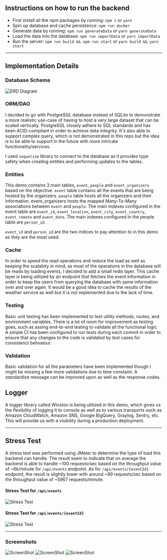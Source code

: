 ## Instructions on how to run the backend
- First install all the npm packages by running: `npm i` or `yarn`
- Spin up database and cache persistence: `npm run docker`
- Generate data by running: `npm run generateData` or `yarn generateData`
- Load the data into the database: `npm run importData` or `yarn importData`
- Run the server: `npm run build && npm run start` or `yarn build && yarn start`

---

## Implementation Details

### Database Schema
![ERD Diagram](docs/ERD.png)

### ORM/DAO
I decided to go with PostgreSQL database instead of SQLite to demonstrate a more realistic use-case of having to host a very large dataset that can be scaled vertically. PostgreSQL closely adhere to SQL standards and has been ACID-compliant in order to achieve data integrity. It's also able to support complex query, which is not demonstrated in this repo but the idea is to be able to support in the future with more intricate functionality/services.

I used `sequelize` library to connect to the database as it provides type safety when creating entities and performing updates to the tables.

### Entities
This demo contains 3 main tables, `event`, `people` and `event_organizers` based on the objective. `event` table contains all the events that are being hosted by the organizers. `people` table hosts all the organizers and their information. event_organizers hosts the mapped Many-To-Many associations between `event` and `people`. The main indexes configured in the event table are `event_id`, `event_location`, `event_city`, `event_country`, `event_remote` and `event_date`. The main indexes configured in the people table are `person_id`.

`event_id` and `person_id` are the two indices to pay attention to in this demo as they are the most used.

### Cache
In order to speed the read operations and reduce the load as well as keeping the scalabity in mind, as most of the operations in the database will be reads by loading events, I decided to add a small redis layer. This cache layer is being utilized by an endpoint that fetches the event information in order to keep the users from querying the database with same information over and over again. It would be a good idea to cache the results of the weather service as well but it is not implemented due to the lack of time.

### Testing
Basic unit testing has been implemented to test utility methods, routes, and environment variables. There is a lot of room for improvement as testing goes, such as assing end-to-end testing to validate all the functional logic. A simple CI has been configured to run tests during each commit in order to ensure that any changes to the code is validated by test cases for consistenct behvaiour. 

### Validation
Basic validation for all the parameters have been implemented though I might be missing a few more validations due to time constaint. A standardize message can be improved upon as well as the response codes.

## Logger
A logger library called Winston is being utilized in this demo, which gives us the flexibility of logging it to console as well as to various transports such as Amazon CloudWatch, Amazon SNS, Google BigQuery, Graylog, Sentry, etc. This will provide us with a visibility during a production deployment. 

---
## Stress Test
A stress test was performed using JMeter to determine the type of load this backend can handle. The result seem to indicate that on average the backend is able to handle ~100 requests/sec based on the throughput value of ~6k/minute for `/api/events` endpoint. As for `/api/events/{eventId}` endpoint, the result is slightly lower with around ~99 requests/sec based on the throughput value of ~5967 requests/minute.

#### Stress Test for `/api/events`
![Stress Test](stress-test/events-list-result.png)

#### Stress Test for `/api/events/{eventId}`
![Stress Test](stress-test/event-details-result.png)

---

### Screenshots
![ScreenShot](docs/ss-1.png)
![ScreenShot](docs/ss-2.png)
![ScreenShot](docs/ss-3.png)